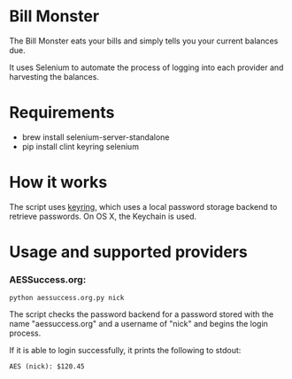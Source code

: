 # Bill Monster

The Bill Monster eats your bills and simply tells you your current balances due.

It uses Selenium to automate the process of logging into each provider and harvesting
the balances.

# Requirements

- brew install selenium-server-standalone
- pip install clint keyring selenium

# How it works

The script uses [keyring](http://pypi.python.org/pypi/keyring/), which uses a
local password storage backend to retrieve passwords. On OS X, the Keychain is used.

# Usage and supported providers

### AESSuccess.org:

    python aessuccess.org.py nick

The script checks the password backend for a password stored with the name
"aessuccess.org" and a username of "nick" and begins the login process.

If it is able to login successfully, it prints the following to stdout:

    AES (nick): $120.45
